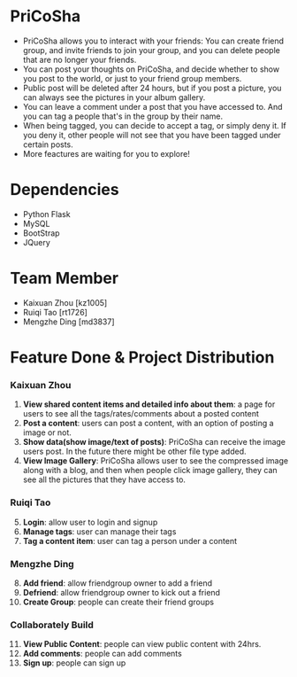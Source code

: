 # PriCoSha
- PriCoSha allows you to interact with your friends: You can create friend group, and invite friends to join your group, and you can delete people that are no longer your friends.
- You can post your thoughts on PriCoSha, and decide whether to show you post to the world, or just to your friend group members.
- Public post will be deleted after 24 hours, but if you post a picture, you can always see the pictures in your album gallery.
- You can leave a comment under a post that you have accessed to. And you can tag a people that's in the group by their name.
- When being tagged, you can decide to accept a tag, or simply deny it. If you deny it, other people will not see that you have been tagged under certain posts.
- More feactures are waiting for you to explore!
# Dependencies
- Python Flask
- MySQL
- BootStrap
- JQuery
# Team Member
- Kaixuan Zhou [kz1005]
- Ruiqi Tao    [rt1726]
- Mengzhe Ding [md3837]
# Feature Done & Project Distribution
### Kaixuan Zhou
1. <strong>View shared content items and detailed info about them</strong>: a page for users to see all the tags/rates/comments about a posted content
2. <strong>Post a content</strong>: users can post a content, with an option of posting a image or not.
3. <strong>Show data(show image/text of posts)</strong>: PriCoSha can receive the image users post. In the future there might be other file type added.
4. <strong>View Image Gallery</strong>: PriCoSha allows user to see the compressed image along with a blog, and then when people click image gallery, they can see all the pictures that they have access to.
### Ruiqi Tao
5. <strong>Login</strong>: allow user to login and signup
6. <strong>Manage tags</strong>: user can manage their tags
7. <strong>Tag a content item</strong>: user can tag a person under a content
### Mengzhe Ding
8. <strong>Add friend</strong>: allow friendgroup owner to add a friend
9. <strong>Defriend</strong>: allow friendgroup owner to kick out a friend
10. <strong>Create Group</strong>: people can create their friend groups
### Collaborately Build
11. <strong>View Public Content</strong>: people can view public content with 24hrs.
12. <strong>Add comments</strong>: people can add comments
13. <strong>Sign up</strong>: people can sign up
